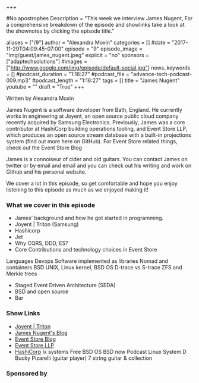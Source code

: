 +++

#No apostrophes  Description = "This week we interview James Nugent,  For a comprehensive breakdown of the episode and showlinks take a look at the shownotes by clicking the episode title."

aliases = ["/9"]
author = "Alexandra Moxin"
categories = []
#date = "2017-11-29T04:09:45-07:00"
episode = "9"
episode_image = "img/guest/james_nugent.jpeg"
explicit = "no"
sponsors = ["adaptechsolutions"]
#images = ["http://www.google.com/img/episode/default-social.jpg"]
news_keywords = []
#podcast_duration = "1:16:27"
#podcast_file = "advance-tech-podcast-009.mp3"
#podcast_length = "1:16:27"
tags = []
title = "James Nugent"
youtube = ""
draft = "True"
+++

Written by Alexandra Moxin

James Nugent is a software developer from Bath, England. He currently works in engineering at Joyent, an open source public cloud company recently acquired by Samsung Electronics. Previously, James was a core contributor at HashiCorp building operations tooling, and Event Store LLP, which produces an open source stream database with a built-in projections system (find out more here on GitHub). For Event Store related things, check out the Event Store Blog

James is a connoiseur of cider and old guitars. You can contact James on twitter or by email and email and you can check out his writing and work on Github and his personal website.

We cover a lot in this episode, so get comfortable and hope you enjoy listening to this episode as much as we enjoyed making it!


### What we cover in this episode
* James’ background and how he got started in programming.
* Joyent | Triton (Samsung)
* Hashicorp
* Jet
* Why CQRS, DDD, ES?
* Core Contributions and technology choices in Event Store

Languages
Devops
Software implemented as libraries
Nomad and containers
BSD
UNIX, Linux kernel, BSD OS
D-trace vs S-trace
ZFS and Merkle trees

* Staged Event Driven Architecture (SEDA)
* BSD and open source
* Bar


### Show Links

* [Joyent | Triton](https://www.joyent.com/)
* [James Nugent's Blog](http://jen20.com/)
* [Event Store Blog](http://geteventstore.com/blog)
* [Event Store LLP](http://geteventstore.com/)
* [HashiCorp](https://www.hashicorp.com/)
Ix systems
Free BSD OS
BSD now Podcast
Linux System D
Bucky Pizarelli (guitar player)
7 string guitar & collection


### Sponsored by


